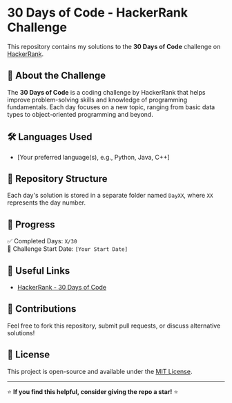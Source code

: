 # 30 Days of Code - HackerRank Challenge  

This repository contains my solutions to the **30 Days of Code** challenge on [HackerRank](https://www.hackerrank.com/domains/tutorials/30-days-of-code).  

## 📌 About the Challenge  
The **30 Days of Code** is a coding challenge by HackerRank that helps improve problem-solving skills and knowledge of programming fundamentals. Each day focuses on a new topic, ranging from basic data types to object-oriented programming and beyond.

## 🛠️ Languages Used  
- [Your preferred language(s), e.g., Python, Java, C++]  

## 📂 Repository Structure  
Each day's solution is stored in a separate folder named `DayXX`, where `XX` represents the day number.  

## 🚀 Progress  
✅ Completed Days: `X/30`  
📅 Challenge Start Date: `[Your Start Date]`  

## 🔗 Useful Links  
- [HackerRank - 30 Days of Code](https://www.hackerrank.com/domains/tutorials/30-days-of-code)  

## 🤝 Contributions  
Feel free to fork this repository, submit pull requests, or discuss alternative solutions!  

## 📜 License  
This project is open-source and available under the [MIT License](LICENSE).  

---

⭐ **If you find this helpful, consider giving the repo a star!** ⭐  
